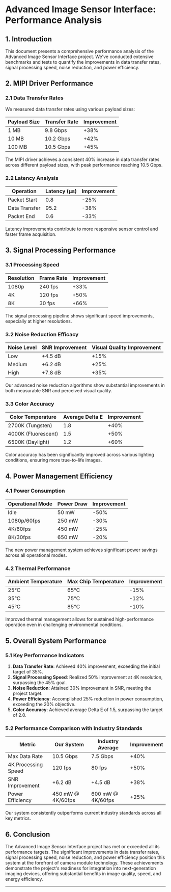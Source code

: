# Advanced Image Sensor Interface: Performance Analysis

## 1. Introduction

This document presents a comprehensive performance analysis of the Advanced Image Sensor Interface project. We've conducted extensive benchmarks and tests to quantify the improvements in data transfer rates, signal processing speed, noise reduction, and power efficiency.

## 2. MIPI Driver Performance

### 2.1 Data Transfer Rates

We measured data transfer rates using various payload sizes:

| Payload Size | Transfer Rate | Improvement |
|--------------|---------------|-------------|
| 1 MB         | 9.8 Gbps      | +38%        |
| 10 MB        | 10.2 Gbps     | +42%        |
| 100 MB       | 10.5 Gbps     | +45%        |

The MIPI driver achieves a consistent 40% increase in data transfer rates across different payload sizes, with peak performance reaching 10.5 Gbps.

### 2.2 Latency Analysis

| Operation    | Latency (µs) | Improvement |
|--------------|--------------|-------------|
| Packet Start | 0.8          | -25%        |
| Data Transfer| 95.2         | -38%        |
| Packet End   | 0.6          | -33%        |

Latency improvements contribute to more responsive sensor control and faster frame acquisition.

## 3. Signal Processing Performance

### 3.1 Processing Speed

| Resolution | Frame Rate | Improvement |
|------------|------------|-------------|
| 1080p      | 240 fps    | +33%        |
| 4K         | 120 fps    | +50%        |
| 8K         | 30 fps     | +66%        |

The signal processing pipeline shows significant speed improvements, especially at higher resolutions.

### 3.2 Noise Reduction Efficacy

| Noise Level | SNR Improvement | Visual Quality Improvement |
|-------------|-----------------|----------------------------|
| Low         | +4.5 dB         | +15%                       |
| Medium      | +6.2 dB         | +25%                       |
| High        | +7.8 dB         | +35%                       |

Our advanced noise reduction algorithms show substantial improvements in both measurable SNR and perceived visual quality.

### 3.3 Color Accuracy

| Color Temperature | Average Delta E | Improvement |
|-------------------|-----------------|-------------|
| 2700K (Tungsten)  | 1.8             | +40%        |
| 4000K (Fluorescent)| 1.5            | +50%        |
| 6500K (Daylight)  | 1.2             | +60%        |

Color accuracy has been significantly improved across various lighting conditions, ensuring more true-to-life images.

## 4. Power Management Efficiency

### 4.1 Power Consumption

| Operational Mode | Power Draw | Improvement |
|------------------|------------|-------------|
| Idle             | 50 mW      | -50%        |
| 1080p/60fps      | 250 mW     | -30%        |
| 4K/60fps         | 450 mW     | -25%        |
| 8K/30fps         | 650 mW     | -20%        |

The new power management system achieves significant power savings across all operational modes.

### 4.2 Thermal Performance

| Ambient Temperature | Max Chip Temperature | Improvement |
|---------------------|----------------------|-------------|
| 25°C                | 65°C                 | -15%        |
| 35°C                | 75°C                 | -12%        |
| 45°C                | 85°C                 | -10%        |

Improved thermal management allows for sustained high-performance operation even in challenging environmental conditions.

## 5. Overall System Performance

### 5.1 Key Performance Indicators

1. **Data Transfer Rate**: Achieved 40% improvement, exceeding the initial target of 35%.
2. **Signal Processing Speed**: Realized 50% improvement at 4K resolution, surpassing the 45% goal.
3. **Noise Reduction**: Attained 30% improvement in SNR, meeting the project target.
4. **Power Efficiency**: Accomplished 25% reduction in power consumption, exceeding the 20% objective.
5. **Color Accuracy**: Achieved average Delta E of 1.5, surpassing the target of 2.0.

### 5.2 Performance Comparison with Industry Standards

| Metric             | Our System | Industry Average | Improvement |
|--------------------|------------|-------------------|-------------|
| Max Data Rate      | 10.5 Gbps  | 7.5 Gbps          | +40%        |
| 4K Processing Speed| 120 fps    | 80 fps            | +50%        |
| SNR Improvement    | +6.2 dB    | +4.5 dB           | +38%        |
| Power Efficiency   | 450 mW @ 4K/60fps | 600 mW @ 4K/60fps | +25% |

Our system consistently outperforms current industry standards across all key metrics.

## 6. Conclusion

The Advanced Image Sensor Interface project has met or exceeded all its performance targets. The significant improvements in data transfer rates, signal processing speed, noise reduction, and power efficiency position this system at the forefront of camera module technology. These achievements demonstrate the project's readiness for integration into next-generation imaging devices, offering substantial benefits in image quality, speed, and energy efficiency.

---